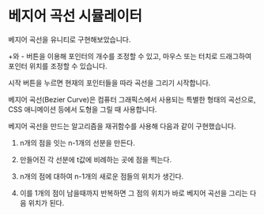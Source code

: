# 베지어 곡선 시뮬레이터

베지어 곡선을 유니티로 구현해보았습니다.

+와 - 버튼을 이용해 포인터의 개수를 조정할 수 있고, 마우스 또는 터치로 드래그하여 포인터 위치를 조정할 수 있습니다.

시작 버튼을 누르면 현재의 포인터들을 따라 곡선을 그리기 시작합니다.

베지어 곡선(Bezier Curve)은 컴퓨터 그래픽스에서 사용되는 특별한 형태의 곡선으로,
CSS 애니메이션 등에서 도형을 그릴 때 사용합니다.

베지어 곡선을 만드는 알고리즘을 재귀함수를 사용해 다음과 같이 구현했습니다.

1. n개의 점을 잇는 n-1개의 선분을 만든다.

2. 만들어진 각 선분에 t값에 비례하는 곳에 점을 찍는다.

3. n개의 점에 대하여 n-1개의 새로운 점들의 위치가 생긴다.

4. 이를 1개의 점이 남을때까지 반복하면 그 점의 위치가 바로 베지어 곡선을 그리는 다음 위치가 된다.
